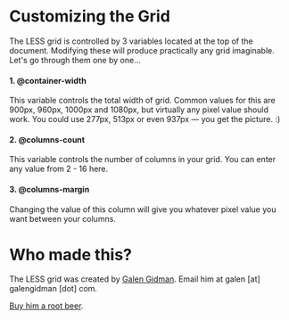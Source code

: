 # Customizing the Grid
The LESS grid is controlled by 3 variables located at the top of the document. Modifying these will produce practically any grid imaginable. Let's go through them one by one...

#### 1. @container-width
This variable controls the total width of grid. Common values for this are 900px, 960px, 1000px and 1080px, but virtually any pixel value should work. You could use 277px, 513px or even 937px &mdash; you get the picture. :)

#### 2. @columns-count
This variable controls the number of columns in your grid. You can enter any value from 2 - 16 here.

#### 3. @columns-margin
Changing the value of this column will give you whatever pixel value you want between your columns.

# Who made this?
The LESS grid was created by [Galen Gidman](http://galengidman.com). Email him at galen [at] galengidman [dot] com.

[Buy him a root beer](https://www.paypal.com/cgi-bin/webscr?cmd=_s-xclick&hosted_button_id=HR4QLCPXNEZQ2).